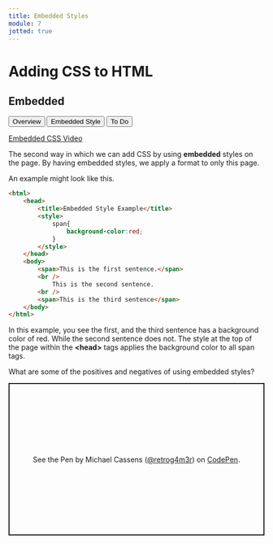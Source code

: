 ```yaml
---
title: Embedded Styles
module: 7
jotted: true
---
```


# Adding CSS to HTML

## Embedded

<div class="tab">
  <button class="tablinks active" onclick="openTab(event, 'Overview')">Overview</button>
   <button class="tablinks" onclick="openTab(event, 'Embedded')">Embedded Style</button>
   <button class="tablinks" onclick="openTab(event, 'ToDo')">To Do</button>
    
</div>

<!-- Tab content -->
<div id="Overview" class="tabcontent" style="display:block">

<p><a href="//www.youtube.com/embed/A68gwBljCIU" data-lity>Embedded CSS Video</a></p>

<p>The second way in which we can add CSS by using <b>embedded</b> styles on the page.  By having embedded styles, we apply a format to only this page.</p>

</div>

<div id="Embedded" class="tabcontent">

<p>An example might look like this.</p>

<div class="tabhtml" markdown="1">

```html
<html>
    <head>
        <title>Embedded Style Example</title>
        <style>
            span{
                background-color:red;
            }
        </style>
    </head>
    <body>
        <span>This is the first sentence.</span>
        <br />
            This is the second sentence.
        <br />
        <span>This is the third sentence</span>
    </body>
</html>
```

</div>

<p>In this example, you see the first, and the third sentence has a background color of red. While the second sentence does not.  The style at the top of the page within the <b>&lt;head&gt;</b> tags applies the background color to all span tags.</p>

<p>What are some of the positives and negatives of using embedded styles?</p>

</div>
<div id="ToDo" class="tabcontent">
<p class="codepen" data-height="300" data-default-tab="html,result" data-slug-hash="wvebovq" data-editable="true" data-user="retrog4m3r" style="height: 300px; box-sizing: border-box; display: flex; align-items: center; justify-content: center; border: 2px solid; margin: 1em 0; padding: 1em;">
  <span>See the Pen <a href="https://codepen.io/retrog4m3r/pen/wvebovq">
  </a> by Michael Cassens (<a href="https://codepen.io/retrog4m3r">@retrog4m3r</a>)
  on <a href="https://codepen.io">CodePen</a>.</span>
</p>
<script async src="https://cpwebassets.codepen.io/assets/embed/ei.js"></script>
</div>